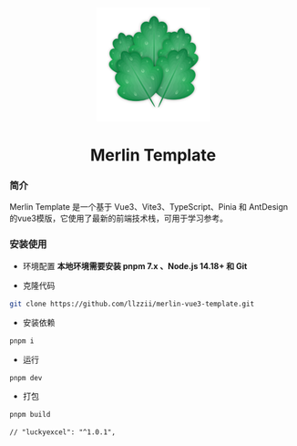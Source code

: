 <div align="center">
	<img style="width: 200px;" src="./src/assets/img/logo.png"/>
	<h1>Merlin Template</h1>
</div>

### 简介
Merlin Template 是一个基于 Vue3、Vite3、TypeScript、Pinia 和 AntDesign 的vue3模版，它使用了最新的前端技术栈，可用于学习参考。

### 安装使用

- 环境配置
  **本地环境需要安装 pnpm 7.x 、Node.js 14.18+ 和 Git**

- 克隆代码

```bash
git clone https://github.com/llzzii/merlin-vue3-template.git
```

- 安装依赖

```bash
pnpm i
```

- 运行

```bash
pnpm dev
```

- 打包

```bash
pnpm build
```

    // "luckyexcel": "^1.0.1",
